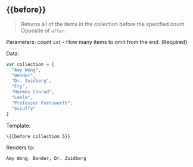 ## \{{before}}

> Returns all of the items in the collection before the specified count. Opposite of `after`.

Parameters: count `int` - How many items to omit from the end. (Required)

Data:

```js
var collection = [
  "Amy Wong",
  "Bender",
  "Dr. Zoidberg",
  "Fry",
  "Hermes Conrad",
  "Leela",
  "Professor Farnsworth",
  "Scruffy"
]
```
Template:

```handlebars
\{{before collection 5}}

```

Renders to:

```handlebars
Amy Wong, Bender, Dr. Zoidberg
```
